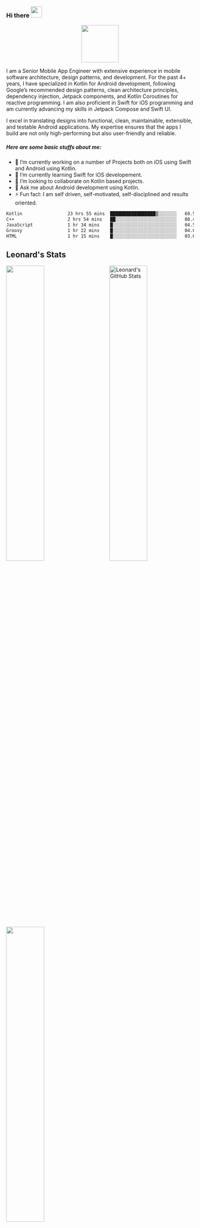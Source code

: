 
### Hi there <img src="https://raw.githubusercontent.com/MartinHeinz/MartinHeinz/master/wave.gif" width="30px">

<div id="header" align="center">
  <img src="https://media.giphy.com/media/M9gbBd9nbDrOTu1Mqx/giphy.gif" width="100"/>
</div>

I am a Senior Mobile App Engineer with extensive experience in mobile software architecture, design patterns, and development. For the past 4+ years, I have specialized in Kotlin for Android development, following Google’s recommended design patterns, clean architecture principles, dependency injection, Jetpack components, and Kotlin Coroutines for reactive programming. I am also proficient in Swift for iOS programming and am currently advancing my skills in Jetpack Compose and Swift UI.

I excel in translating designs into functional, clean, maintainable, extensible, and testable Android applications. My expertise ensures that the apps I build are not only high-performing but also user-friendly and reliable.

##### Here are some basic stuffs about me:
- 🔭 I’m currently working on a number of Projects both on iOS using Swift and Android using Kotlin.
- 🌱 I’m currently learning Swift for iOS developement.
- 👯 I’m looking to collaborate on Kotlin based projects.
- 💬 Ask me about Android development using Kotlin.
- ⚡ Fun fact: I am self driven, self-motivated, self-disciplined and results oriented.

<!--START_SECTION:waka-->

```txt
Kotlin                 23 hrs 55 mins  █████████████████▒░░░░░░░   69.53 %
C++                    2 hrs 54 mins   ██░░░░░░░░░░░░░░░░░░░░░░░   08.47 %
JavaScript             1 hr 34 mins    █░░░░░░░░░░░░░░░░░░░░░░░░   04.58 %
Groovy                 1 hr 22 mins    █░░░░░░░░░░░░░░░░░░░░░░░░   04.00 %
HTML                   1 hr 15 mins    █░░░░░░░░░░░░░░░░░░░░░░░░   03.64 %
```

<!--END_SECTION:waka-->

<!--[![wakatime](
https://wakatime.com/badge/user/118b5f73-6723-4127-88df-130c1e70a287.svg)](https://wakatime.com/@codzure)-->

## Leonard's Stats
<a href="https://github.com/Codzure">
  <img src="https://github-readme-stats.vercel.app/api?username=Codzure&show_icons=true&theme=gotham&count_private=true" alt="Leonard's GitHub Stats"   width="45%" align="right"/>
 <img  src="https://github-readme-streak-stats.herokuapp.com/?user=Codzure&theme=dark" width="45%" >

<a href="https://github.com/anuraghazra/github-readme-stats"><img width="45%" align="center" src="https://github-readme-stats.vercel.app/api/top-langs/?username=Codzure&theme=github_dark&layout=compact&hide_border=true" /></a>
</a>

## Expertise
<img align="left" alt="swift" src="https://img.shields.io/badge/swift%20-%2343853D.svg?&style=for-the-badge&logo=swift&logoColor=white" />
<img align="left" alt="iOS" src="https://img.shields.io/badge/iOS%20-%2343853D.svg?&style=for-the-badge&logo=ios&logoColor=white" />
<img align="left" alt="kotlin" src="https://img.shields.io/badge/kotlin-%23316192.svg?&style=for-the-badge&logo=kotlin&logoColor=white" />
<img align="left" alt="android" src="https://img.shields.io/badge/Android-3DDC84?logo=android&logoColor=white&style=for-the-badge" />
<br>
## Sample private project:

![bambaswap](https://github.com/user-attachments/assets/9679cf77-6411-4748-a981-ea6a603fbb94)

<br>
<br>

![nyumbani](https://github.com/user-attachments/assets/bfc52cd4-f78d-40d1-9f71-1161faa35ea5)


<br>
<br>

<!-------

## Technology and tools
<p align="center">
  <img src="https://img.shields.io/badge/Android-3DDC84?style=for-the-badge&logo=android&logoColor=white" height="30"/>
  <img src="https://img.shields.io/badge/Kotlin-D113ED?&style=for-the-badge&logo=kotlin&logoColor=white" height="30"/>
  <img src="https://img.shields.io/badge/Jetpack%20Compose-3FC781?style=for-the-badge&logo=jetpack-compose&logoColor=white" height="30" />
      <img src="https://img.shields.io/badge/Room%20Database-3FC781?style=for-the-badge&logo=roomdatabase&logoColor=white" height="30" />
    <img src="https://img.shields.io/badge/Clean%20Architecture-3FC781?style=for-the-badge&logo=architecture&logoColor=3A83F9" height="30"/>
     <img src="https://img.shields.io/badge/MVVM-0c7ded?style=for-the-badge&logo=mvvm&logoColor=white" height="30" />
    <img src="https://img.shields.io/badge/Material%20Design-0c7ded?style=for-the-badge&logo=material-design&logoColor=white" height="30" />
     <img src="https://img.shields.io/badge/Retrofit-48B983?style=for-the-badge&logo=retrofit&logoColor=white" height="30" />
    <img src="https://img.shields.io/badge/Dagger%20Hilt-4285F4?style=for-the-badge&logo=dagger-hilt&logoColor=white" height="30" />
    <img src="https://img.shields.io/badge/Jetpack-3FC781?style=for-the-badge&logo=jetpack&logoColor=white" height="30" />
  <img src="https://img.shields.io/badge/Java-ED8B00?style=for-the-badge&logo=java&logoColor=white" height="30"/>
  <img src="https://img.shields.io/badge/firebase-ffca28?style=for-the-badge&logo=firebase&logoColor=white" height="30"/>
    <img src="https://img.shields.io/badge/Google%20Play-4285F4?style=for-the-badge&logo=google-play&logoColor=white" height="30" />
     <img src="https://img.shields.io/badge/Google%20Maps-4285F4?style=for-the-badge&logo=google-maps&logoColor=white" height="30" />
  <img src="https://img.shields.io/badge/Git-F05032?style=for-the-badge&logo=git&logoColor=white" height="30"/>
  <img src="https://img.shields.io/badge/Postman-FF6C37?style=for-the-badge&logo=Postman&logoColor=white" height="30"/>
    <img src="https://img.shields.io/badge/Git-2d2e2d?style=for-the-badge&logo=git&logoColor=white" height="30"/>
    <img src="https://img.shields.io/badge/Sentry-391E41?style=for-the-badge&logo=sentry&logoColor=white" height="30" />
     <img src="https://img.shields.io/badge/Jira-0c7ded?style=for-the-badge&logo=jira&logoColor=white" height="30" />------>

<!--
## Sample Personal Projects:(Coming soon - Complete projects are private)
<a href="https://www.canva.com/design/DAEQ8cS1wpU/yTQffopFZtyIIoXgfAQx_w/view?utm_content=DAEQ8cS1wpU&utm_campaign=designshare&utm_medium=link2&utm_source=sharebutton">A Real Estate Management App</a> 
Modern Android Development in 2023: https://devjorgecastro.medium.com/modern-android-app-development-in-2023-ff445d3652b4
-->

<!--![Nyumbani](https://user-images.githubusercontent.com/66576388/196701588-227940e5-5096-44d7-9424-80959cb2d0b0.png)
- Nyumbani App is a sample android application 📱to search for houses 🛖. The app is built to demonstrate the use of Modern Android development tools. It has been built using Kotlin with clean architecture principles, Material UI Design, and MVI pattern as well as Architecture Components.-->

<!--![movieapp](https://user-images.githubusercontent.com/66576388/196709778-3029e130-2fdc-44a5-b180-f7f0587e2ab0.png)
- Movie App is a sample android application 📱to search movies 🍿 using OMDb API which is built to demonstrate the use of Modern Android development tools.
It has been built using Kotlin with clean architecture principles and MVVM pattern as well as Architecture Components.-->

<!--
### Concepts used but not limited to:

- [Jetpack Navigation](https://developer.android.com/guide/navigation) for navigation between modules
- [Advanced Coroutines with LiveData](https://developer.android.com/kotlin/coroutines)
- [Kotlin](https://kotlinlang.org/): First class and official programming language for Android
  development.
- [KTX](https://developer.android.com/kotlin/ktx): Kotlin extensions for Android, providing concise
  and idiomatic APIs.
- [Coroutines](https://github.com/Kotlin/kotlinx.coroutines): Asynchronous programming library for
  simplifying background operations.
- [Flow](https://developer.android.com/kotlin/flow): Reactive stream library for asynchronous and data-driven programming.
- [Retrofit](https://square.github.io/retrofit/)/[OkHttp3](https://square.github.io/okhttp/):
  Networking libraries for making HTTP requests.
- [Room](https://developer.android.com/jetpack/androidx/releases/room): Persistence library for
  local database storage.
- [Koin]((https://insert-koin.io)): Dependency injection library for Android.
- [Navigation Component](https://developer.android.com/guide/navigation): Android Jetpack's library
  for navigating between screens.
- [ViewModel-ktx](https://developer.android.com/jetpack/androidx/releases/lifecycle): Part of the
  Android Architecture Components for managing UI-related data.
- [WorkManager-KTX](https://developer.android.com/jetpack/androidx/releases/work): Library for
  performing background work in a flexible and efficient way.
- [Splash Screen](https://developer.android.com/jetpack/androidx/releases/core): Library for
  creating splash screens on Android.
- [Sandwich](https://github.com/skydoves/Sandwich): A lightweight and easy-to-use wrapper for
  Retrofit API calls.
- [Coil](https://github.com/coil-kt/coil): Image loading library for Android apps.
- [Lottie](https://github.com/airbnb/lottie-android): Animation library for Android.
- [VeilLayout](https://github.com/skydoves/androidveil): Library for showing shimmering loading
  placeholders.
- [PhotoView](https://github.com/chrisbanes/PhotoView): Zoomable image view library for Android.
- [SmoothBottomBar](https://github.com/ibrahimsn98/SmoothBottomBar): Customizable and animated
  bottom navigation bar library.
- [ShapeOfView](https://github.com/florent37/ShapeOfView): Library for creating various shapes for
  views in Android.
- [SparkButton](https://github.com/varunest/SparkButton): Customizable and animated button library.
- [SpringView](https://github.com/liaoinstan/SpringView): Pull-to-refresh and load-more library for
  Android.
- [Security-Crypto](https://developer.android.com/jetpack/androidx/releases/security): Library for
  encryption and decryption on Android.
- [Kotlin YouTubeExtractor](https://github.com/maxrave-dev/kotlin-youtubeExtractor): Library for
  extracting YouTube video links.
- [KenBurnsView](https://github.com/flavioarfaria/KenBurnsView): Customizable Ken Burns effect view
  library for Android.
- [MotionLayout](https://developer.android.com/training/constraint-layout/motionlayout): Library
  for creating and managing motion and widget animation in Android.
- [ViewBinding](https://developer.android.com/topic/libraries/view-binding): Feature that allows you
  to more easily write code that interacts with views.
- [Material Design Components](https://material.io/develop/android/docs/getting-started): Library
  for implementing Material Design UI components.------>

![](https://api.visitorbadge.io/api/VisitorHit?user=codzure&repo=github-visitors-badge&countColor=%237B1E7A)
